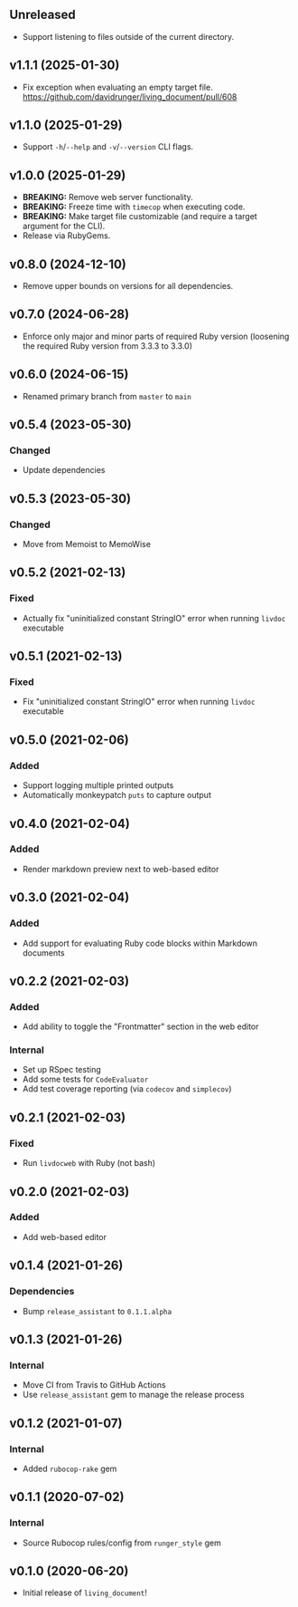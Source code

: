 ## Unreleased
- Support listening to files outside of the current directory.

## v1.1.1 (2025-01-30)
- Fix exception when evaluating an empty target file. https://github.com/davidrunger/living_document/pull/608

## v1.1.0 (2025-01-29)
- Support `-h`/`--help` and `-v`/`--version` CLI flags.

## v1.0.0 (2025-01-29)
- **BREAKING:** Remove web server functionality.
- **BREAKING:** Freeze time with `timecop` when executing code.
- **BREAKING:** Make target file customizable (and require a target argument for the CLI).
- Release via RubyGems.

## v0.8.0 (2024-12-10)
- Remove upper bounds on versions for all dependencies.

## v0.7.0 (2024-06-28)
- Enforce only major and minor parts of required Ruby version (loosening the required Ruby version from 3.3.3 to 3.3.0)

## v0.6.0 (2024-06-15)
- Renamed primary branch from `master` to `main`

## v0.5.4 (2023-05-30)
### Changed
- Update dependencies

## v0.5.3 (2023-05-30)
### Changed
- Move from Memoist to MemoWise

## v0.5.2 (2021-02-13)
### Fixed
- Actually fix "uninitialized constant StringIO" error when running `livdoc` executable

## v0.5.1 (2021-02-13)
### Fixed
- Fix "uninitialized constant StringIO" error when running `livdoc` executable

## v0.5.0 (2021-02-06)
### Added
- Support logging multiple printed outputs
- Automatically monkeypatch `puts` to capture output

## v0.4.0 (2021-02-04)
### Added
- Render markdown preview next to web-based editor

## v0.3.0 (2021-02-04)
### Added
- Add support for evaluating Ruby code blocks within Markdown documents

## v0.2.2 (2021-02-03)
### Added
- Add ability to toggle the "Frontmatter" section in the web editor

### Internal
- Set up RSpec testing
- Add some tests for `CodeEvaluator`
- Add test coverage reporting (via `codecov` and `simplecov`)

## v0.2.1 (2021-02-03)
### Fixed
- Run `livdocweb` with Ruby (not bash)

## v0.2.0 (2021-02-03)
### Added
- Add web-based editor

## v0.1.4 (2021-01-26)
### Dependencies
- Bump `release_assistant` to `0.1.1.alpha`

## v0.1.3 (2021-01-26)
### Internal
- Move CI from Travis to GitHub Actions
- Use `release_assistant` gem to manage the release process

## v0.1.2 (2021-01-07)
### Internal
- Added `rubocop-rake` gem

## v0.1.1 (2020-07-02)
### Internal
- Source Rubocop rules/config from `runger_style` gem

## v0.1.0 (2020-06-20)
- Initial release of `living_document`!
